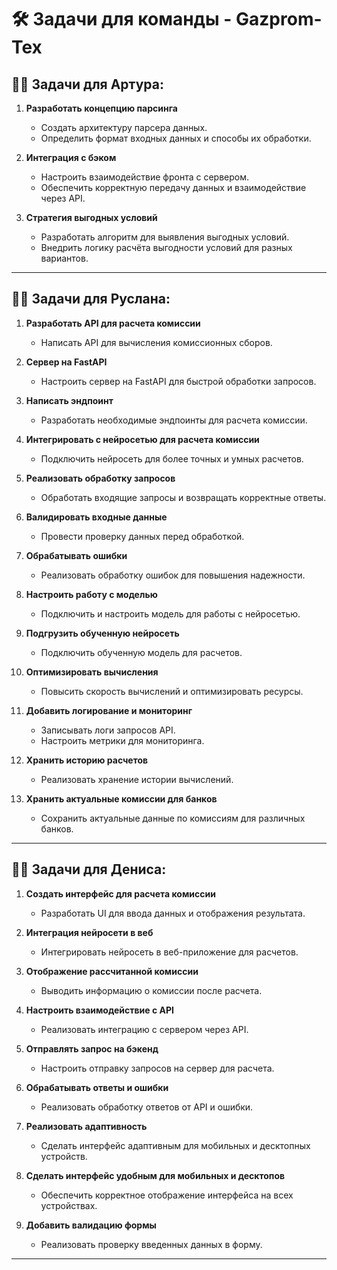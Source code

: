 # 🛠 **Задачи для команды** - **Gazprom-Tex**

## 👨‍💻 **Задачи для Артура:**

1. **Разработать концепцию парсинга**
   - Создать архитектуру парсера данных.
   - Определить формат входных данных и способы их обработки.

2. **Интеграция с бэком**
   - Настроить взаимодействие фронта с сервером.
   - Обеспечить корректную передачу данных и взаимодействие через API.

3. **Стратегия выгодных условий**
   - Разработать алгоритм для выявления выгодных условий.
   - Внедрить логику расчёта выгодности условий для разных вариантов.

---

## 👨‍💻 **Задачи для Руслана:**

1. **Разработать API для расчета комиссии**
   - Написать API для вычисления комиссионных сборов.

2. **Сервер на FastAPI**
   - Настроить сервер на FastAPI для быстрой обработки запросов.

3. **Написать эндпоинт**
   - Разработать необходимые эндпоинты для расчета комиссии.

4. **Интегрировать с нейросетью для расчета комиссии**
   - Подключить нейросеть для более точных и умных расчетов.

5. **Реализовать обработку запросов**
   - Обработать входящие запросы и возвращать корректные ответы.

6. **Валидировать входные данные**
   - Провести проверку данных перед обработкой.

7. **Обрабатывать ошибки**
   - Реализовать обработку ошибок для повышения надежности.

8. **Настроить работу с моделью**
   - Подключить и настроить модель для работы с нейросетью.

9. **Подгрузить обученную нейросеть**
   - Подключить обученную модель для расчетов.

10. **Оптимизировать вычисления**
    - Повысить скорость вычислений и оптимизировать ресурсы.

11. **Добавить логирование и мониторинг**
    - Записывать логи запросов API.
    - Настроить метрики для мониторинга.

12. **Хранить историю расчетов**
    - Реализовать хранение истории вычислений.

13. **Хранить актуальные комиссии для банков**
    - Сохранить актуальные данные по комиссиям для различных банков.

---

## 👨‍💻 **Задачи для Дениса:**

1. **Создать интерфейс для расчета комиссии**
   - Разработать UI для ввода данных и отображения результата.

2. **Интеграция нейросети в веб**
   - Интегрировать нейросеть в веб-приложение для расчетов.

3. **Отображение рассчитанной комиссии**
   - Выводить информацию о комиссии после расчета.

4. **Настроить взаимодействие с API**
   - Реализовать интеграцию с сервером через API.

5. **Отправлять запрос на бэкенд**
   - Настроить отправку запросов на сервер для расчета.

6. **Обрабатывать ответы и ошибки**
   - Реализовать обработку ответов от API и ошибки.

7. **Реализовать адаптивность**
   - Сделать интерфейс адаптивным для мобильных и десктопных устройств.

8. **Сделать интерфейс удобным для мобильных и десктопов**
   - Обеспечить корректное отображение интерфейса на всех устройствах.

9. **Добавить валидацию формы**
   - Реализовать проверку введенных данных в форму.

---
